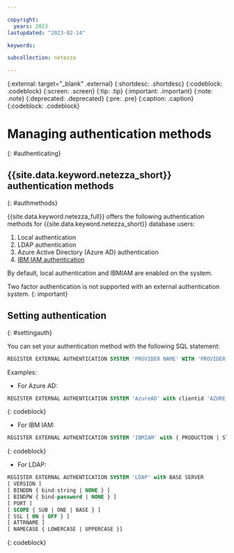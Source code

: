 ```yaml
---

copyright:
  years: 2023
lastupdated: "2023-02-14"

keywords:

subcollection: netezza

---
```


{:external: target="_blank" .external}
{:shortdesc: .shortdesc}
{:codeblock: .codeblock}
{:screen: .screen}
{:tip: .tip}
{:important: .important}
{:note: .note}
{:deprecated: .deprecated}
{:pre: .pre}
{:caption: .caption}
{:codeblock: .codeblock}

# Managing authentication methods
{: #authenticating}

## {{site.data.keyword.netezza_short}} authentication methods
{: #authmethods}

{{site.data.keyword.netezza_full}} offers the following authentication methods for {{site.data.keyword.netezza_short}} database users:

1. Local authentication
1. LDAP authentication
1. Azure Active Directory (Azure AD) authentication
1. [IBM IAM authentication](//docs/netezza?topic=netezza-iam-docs)

By default, local authentication and IBMIAM are enabled on the system.

Two factor authentication is not supported with an external authentication system.
{: important}

## Setting authentication
{: #settingauth}

You can set your authentication method with the following SQL statement:

```sql
REGISTER EXTERNAL AUTHENTICATION SYSTEM 'PROVIDER NAME' WITH 'PROVIDER ARGUMENTS'
```

Examples:

-  For Azure AD:

```sql
REGISTER EXTERNAL AUTHENTICATION SYSTEM 'AzureAD' with clientid 'AZURE CLIENT ID' tenantid 'AZURE TENANT ID'
```
{: codeblock}

- For IBM IAM:

```sql
REGISTER EXTERNAL AUTHENTICATION SYSTEM 'IBMIAM' with { PRODUCTION | STAGING | DEVELOPMENT }
```
{: codeblock}

- For LDAP:

```sql
REGISTER EXTERNAL AUTHENTICATION SYSTEM 'LDAP' with BASE SERVER
[ VERSION ]
[ BINDDN { bind-string | NONE } ]
[ BINDPW { bind-password | NONE } ]
[ PORT ]
[ SCOPE { SUB | ONE | BASE } ]
[ SSL { ON | OFF } ]
[ ATTRNAME ]
[ NAMECASE { LOWERCASE | UPPERCASE }]
```
{: codeblock}
